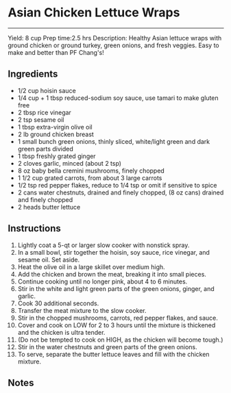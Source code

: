 # Asian Chicken Lettuce Wraps
---
Yield: 8 cup
Prep time:2.5 hrs
Description: Healthy Asian lettuce wraps with ground chicken or ground turkey, green onions, and fresh veggies. Easy to make and better than PF Chang's!

## Ingredients
- 1/2 cup hoisin sauce
- 1/4 cup + 1 tbsp reduced-sodium soy sauce, use tamari to make gluten free
- 2 tbsp rice vinegar
- 2 tsp sesame oil
- 1 tbsp extra-virgin olive oil
- 2 lb ground chicken breast
- 1 small bunch green onions, thinly sliced, white/light green and dark green parts divided
- 1 tbsp freshly grated ginger
- 2 cloves garlic, minced (about 2 tsp)
- 8 oz baby bella cremini mushrooms, finely chopped
- 1 1/2 cup grated carrots, from about 3 large carrots
- 1/2 tsp red pepper flakes, reduce to 1/4 tsp or omit if sensitive to spice
- 2 cans water chestnuts, drained and finely chopped, (8 oz cans) drained and finely chopped
- 2 heads butter lettuce

## Instructions
1. Lightly coat a 5-qt or larger slow cooker with nonstick spray. 
2. In a small bowl, stir together the hoisin, soy sauce, rice vinegar, and sesame oil. Set aside.
3. Heat the olive oil in a large skillet over medium high. 
4. Add the chicken and brown the meat, breaking it into small pieces. 
5. Continue cooking until no longer pink, about 4 to 6 minutes. 
6. Stir in the white and light green parts of the green onions, ginger, and garlic. 
7. Cook 30 additional seconds.
8. Transfer the meat mixture to the slow cooker. 
9. Stir in the chopped mushrooms, carrots, red pepper flakes, and sauce. 
10. Cover and cook on LOW for 2 to 3 hours until the mixture is thickened and the chicken is ultra tender. 
11. (Do not be tempted to cook on HIGH, as the chicken will become tough.) 
12. Stir in the water chestnuts and green parts of the green onions.
13. To serve, separate the butter lettuce leaves and fill with the chicken mixture. 

## Notes

